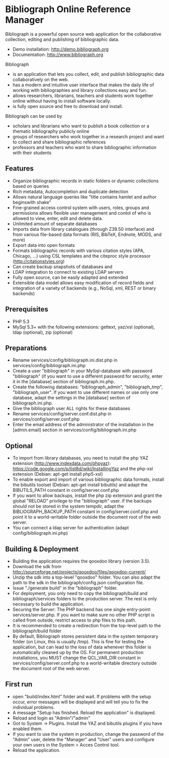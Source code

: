 Bibliograph Online Reference Manager
====================================

Bibliograph is a powerful open source web application for the collaborative collection, editing and publishing of
bibliographic data.

- Demo installation: http://demo.bibliograph.org
- Documentation: http://www.bibliograph.org

Bibliograph

- is an application that lets you collect, edit, and publish bibliographic data collaboratively on the web.
- has a modern and intuitive user interface that makes the daily life of working with bibliographies and library collections easy and fun.
- allows researchers, librarians, teachers and students work together online without having to install software locally.
- is fully open source and free to download and install.

Bibliograph can be used by

- scholars and librarians who want to publish a book collection or a thematic bibliography publicly online
- groups of researchers who work together in a research project and want to collect and share bibliographic references
- professors and teachers who want to share bibliographic information with their students

Features
--------
- Organize bibliographic records in static folders or dynamic collections based on queries
- Rich metadata, Autocompletion and duplicate detection
- Allows natural language queries like "title contains hamlet and author beginswith shake"
- Fine-grained access control system with users, roles, groups and permissions allows flexible user management and contol of who is allowed to view, enter, edit and delete data.
- Unlimited amount of separate databases
- Imports data from library catalogues (through Z39.50 interface) and from various file-based data formats (RIS, BibTeX, Endnote, MODS, and more)
- Export data into open formats
- Formats bibliographic records with various citation styles (APA, Chicago, ...) using CSL templates and the citeproc style processor (http://citationstyles.org)
- Can create backup snapshots of databases and
- LDAP integration to connect to existing LDAP servers
- Fully open source, can be easily adapted and extended
- Extensible data model allows easy modification of record fields and integration of a variety of backends (e.g., NoSql, xml, REST or binary backends)

Prerequisites
-------------
- PHP 5.3
- MySql 5.3+ with the following extensions: gettext, yaz/xsl (optional), ldap (optional), zip (optional)

Preparations
------------
- Rename services/config/bibliograph.ini.dist.php in services/config/bibliograph.ini.php
- Create a user "bibliograph" in your MySql-database with password "bibliograph" (if you want to use a different
  password for security, enter it in the [database] section of bibliograph.ini.php.
- Create the following databases: "bibliograph_admin", "bibliograph_tmp", "bibliograph_user". If you want to use
  different names or use only one database, adapt the settings in the [database] section of bibliograph.ini.php.
- Give the bibliograph user ALL rights for these databases
- Rename services/config/server.conf.dist.php in services/config/server.conf.php
- Enter the email address of the administrator of the installation in the [admin.email] section
  in services/config/bibliograph.ini.php

Optional
--------
- To import from library databases, you need to install the php YAZ extension (http://www.indexdata.com/phpyaz):
  https://code.google.com/p/list8d/wiki/InstallingYaz
  and the php-xsl extension (Debian: apt-get install php5-xsl)
- To enable export and import of various bibliographic data formats, install the bibutils toolset
  (Debian: apt-get install bibutils) and adapt the BIBUTILS_PATH constant in config/server.conf.php
- If you want to allow backups, install the php zip extension and grant the global "RELOAD" privilege to the
 "bibliograph" user. if the backups should not be stored in the system tempdir, adapt the BIBLIOGRAPH_BACKUP_PATH
  constant in config/server.conf.php and point it to a world-writable folder outside the document root of the web server.
- You can connect a ldap server for authentication (adapt config/bibliograph.ini.php)

Building & Deployment
-----------------------
- Building the application requires the qooxdoo library (version 3.5).
- Download the sdk from http://sourceforge.net/projects/qooxdoo/files/qooxdoo-current/
- Unzip the sdk into a top-level "qooxdoo" folder. You can also adapt the path to the sdk in the bibliograph/config.json
  configuration file.
- Issue "./generate build" in the "bibliograph" folder.
- For deployment, you only need to copy the bibliograph/build and bibliograph/services folders to the production server.
  The rest is only necessary to build the application.
- Securing the Server: The PHP backend has one single entry-point: services/server.php. If you want to make sure no
  other PHP script is called from outside, restrict access to php files to this path.
- It is recommended to create a redirection from the top-level path to the bibliograph/build folder
- By default, Bibliograph stores persistent data in the system temporary folder (on Linux, this is usually /tmp). This
  is fine for testing the application, but can lead to the loss of data whenever this folder is automatically cleaned
  up by the OS. For permanent production installations, you MUST change the QCL_VAR_DIR constant in
  services/config/server.conf.php to a world-writable directory outside the document root of the web server.

First run
---------
- open "build/index.html" folder and wait. If problems with the setup occur, error messages will be
  displayed and will tell you to fix the individual problems.
- A message "Setup has finished. Reload the application" is displayed.
- Reload and login as "Admin"/"admin"
- Got to System -> Plugins. Install the YAZ and bibutils plugins if you have enabled them.
- If you want to use the system in production, change the password of the "Admin" user, delete the "Manager" and "User"
  users and configure your own users in the System > Acces Control tool.
- Reload the application.


